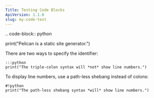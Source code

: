 ```yaml
---
Title: Testing Code Blocks
ApiVersion: 1.1.0
slug: my-code-test
---
```


.. code-block:: python

   print("Pelican is a static site generator.")


There are two ways to specify the identifier:

    :::python
    print("The triple-colon syntax will *not* show line numbers.")

To display line numbers, use a path-less shebang instead of colons:

    #!python
    print("The path-less shebang syntax *will* show line numbers.")